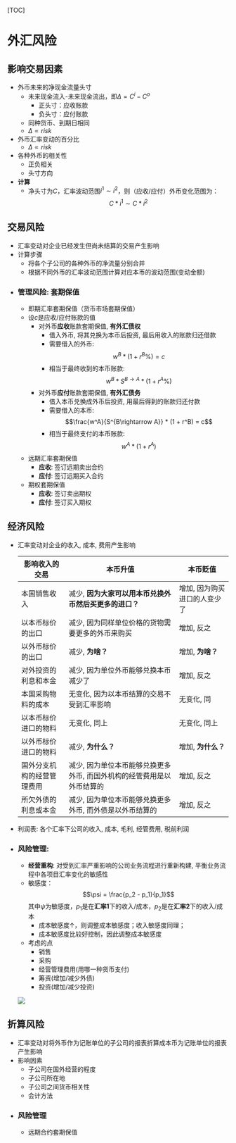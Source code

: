[TOC]
# 外汇风险
## 影响交易因素
- 外币未来的净现金流量头寸
  - 未来现金流入-未来现金流出，即$\Delta = C^i - C^o$
    - 正头寸：应收账款
    - 负头寸：应付账款
  - 同种货币、到期日相同
  - $\Delta \propto risk$
- 外币汇率变动的百分比
  - $\Delta \propto risk$
- 各种外币的相关性
  - 正负相关
  - 头寸方向
- **计算**
  - 净头寸为$C$，汇率波动范围$i^1 \sim i^2$，则（应收/应付）外币变化范围为：$$C*i^1 \sim C*i^2$$

## 交易风险
- 汇率变动对企业已经发生但尚未结算的交易产生影响
- 计算步骤
  - 将各个子公司的各种外币的净流量分别合并
  - 根据不同外币的汇率波动范围计算对应本币的波动范围(变动金额)
- ### 管理风险: 套期保值
  - 即期汇率套期保值（货币市场套期保值）
  - 设$c$是应收/应付账款的值
    - 对外币**应收**账款套期保值, **有外汇债权**
      - 借入外币, 将其兑换为本币后投资, 最后用收入的账款归还借款
      - 需要借入的外币: $$w^B*(1 + r^B \%) = c$$
      - 相当于最终收到的本币账款: $$w^B*S^{B\rightarrow A}*(1+r^A\%)$$
    - 对外币**应付**账款套期保值, **有外汇债务**
      - 借入本币兑换成外币后投资, 用最后得到的账款归还付款
      - 需要借入的本币: $$\frac{w^A}{S^{B\rightarrow A}} * (1 + r^B) = c$$
      - 相当于最终支付的本币账款: $$w^A*(1+r^A)$$
  - 远期汇率套期保值
    - **应收**: 签订远期卖出合约
    - **应付**: 签订远期买入合约
  - 期权套期保值
    - **应收**: 签订卖出期权
    - **应付**: 签订买入期权

## 经济风险
- 汇率变动对企业的收入, 成本, 费用产生影响

  |影响收入的交易|本币升值|本币贬值|
  |---|---|---|
  |本国销售收入|减少, **因为大家可以用本币兑换外币然后买更多的进口？** |增加, 因为购买进口的人变少了 |
  |以本币标价的出口|减少, 因为同样单位价格的货物需要更多的外币来购买|增加, 反之|
  |以外币标价的出口|减少, **为啥？**|增加, **为啥？**|
  |对外投资的利息和本金|减少, 因为单位外币能够兑换本币减少了|增加, 反之|
  |本国采购物料的成本|无变化, 因为以本币结算的交易不受到汇率影响|无变化, 同|
  |以本币标价进口的物料|无变化, 同上|无变化, 同上|
  |以外币标价进口的物料|减少, **为什么？**|增加, **为什么？**|
  |国外分支机构的经营管理费用|减少, 因为单位本币能够兑换更多外币, 而国外机构的经管费用是以外币结算的|增加, 反之|
  |所欠外债的利息或本金|减少, 因为单位本币能够兑换更多外币, 而外债是以外币结算的|增加, 反之|

- 利润表: 各个汇率下公司的收入, 成本, 毛利, 经管费用, 税前利润

- ### 风险管理:
  - **经营重构**: 对受到汇率严重影响的公司业务流程进行重新构建, 平衡业务流程中各项目汇率变化的敏感性
  - 敏感度：
  $$\psi = \frac{p_2 - p_1}{p_1}$$
  其中$\psi$为敏感度，$p_1$是在**汇率1**下的收入/成本，$p_2$是在**汇率2**下的收入/成本
    - 成本敏感度$\uparrow$，则调整成本敏感度；收入敏感度同理；
    - 成本敏感度比较好控制，因此调整成本敏感度
  - 考虑的点
    - 销售
    - 采购
    - 经营管理费用(用哪一种货币支付)
    - 筹资(增加/减少外债)
    - 投资(增加/减少投资)

  ![](resources/2020-12-21_12-50-57.png)

## 折算风险
- 汇率变动对将外币作为记账单位的子公司的报表折算成本币为记账单位的报表产生影响
- 影响因素
  - 子公司在国外经营的程度
  - 子公司所在地
  - 子公司之间货币相关性
  - 会计方法
- ### 风险管理
  - 远期合约套期保值